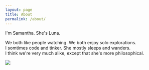 ```yaml
---
layout: page
title: About
permalink: /about/
---
```


I'm Samantha. She's Luna. 

We both like people watching. 
We both enjoy solo explorations. <br />
I somtimes code and tinker. 
She mostly sleeps and wanders. <br />
I think we're very much alike, 
except that she's more philosophical. <br />



<div style="float: left, max-width=50%, max-height=50%">
    <img  src="{{ site.url }}/assets/images/luna.JPG">
</div>



